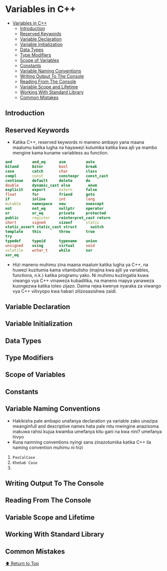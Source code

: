 # Variables in C++

- [Variables in C++](#variables-in-c)
  - [Introduction](#introduction)
  - [Reserved Keywords](#reserved-keywords)
  - [Variable Declaration](#variable-declaration)
  - [Variable Initialization](#variable-initialization)
  - [Data Types](#data-types)
  - [Type Modifiers](#type-modifiers)
  - [Scope of Variables](#scope-of-variables)
  - [Constants](#constants)
  - [Variable Naming Conventions](#variable-naming-conventions)
  - [Writing Output To The Console](#writing-output-to-the-console)
  - [Reading From The Console](#reading-from-the-console)
  - [Variable Scope and Lifetime](#variable-scope-and-lifetime)
  - [Working With Standard Library](#working-with-standard-library)
  - [Common Mistakes](#common-mistakes)

<a name="top"></a>

## Introduction

## Reserved Keywords

- Katika C++, reserved keywords ni maneno ambayo yana maana maalumu katika lugha na hayawezi kutumika katika kwa ajli ya mambo mengine kama kuname variabless au function.

```cpp
and         and_eq      asm         auto
bitand      bitor       bool        break
case        catch       char        class
compl       const       constexpr   const_cast
continue    default     delete      do
double      dynamic_cast else        enum
explicit    export      extern      false
float       for         friend      goto
if          inline      int         long
mutable     namespace   new         noexcept
not         not_eq      nullptr     operator
or          or_eq       private     protected
public      register    reinterpret_cast return
short       signed      sizeof      static
static_assert static_cast struct      switch
template    this        throw       true
try
typedef     typeid      typename    union
unsigned    using       virtual     void
volatile    wchar_t     while       xor
xor_eq

```

- Hizi maneno muhimu zina maana maalum katika lugha ya C++, na huwezi kuzitumia kama vitambulisho (majina kwa ajili ya variables, functions, n.k.) katika programu yako. Ni muhimu kuzingatia kuwa viwango vya C++ vinaweza kubadilika, na maneno mapya yanaweza kuongezwa katika toleo zijazo. Daima rejea kwenye nyaraka za viwango vya C++ vilivyopo kwa habari zilizosasishwa zaidi.

## Variable Declaration

## Variable Initialization

## Data Types

## Type Modifiers

## Scope of Variables

## Constants

## Variable Naming Conventions

- Hakikisha pale ambapo unafanya declaration ya variable zako unazipa meanginfull and descriptive names hata pale mtu mwingine anazisoma inakuwa rahisi kujua kwamba umefanya kitu gani na kwa nini? umefanya hivyo
- Kuna namning conventions nyingi sana zinazotumika katika C++ ila naming convention muhimu ni hizi

1. `PasCalCase`
2. `Khebab Case`
3.

## Writing Output To The Console

## Reading From The Console

## Variable Scope and Lifetime

## Working With Standard Library

## Common Mistakes

[⬆️ Return to Top](#top)

